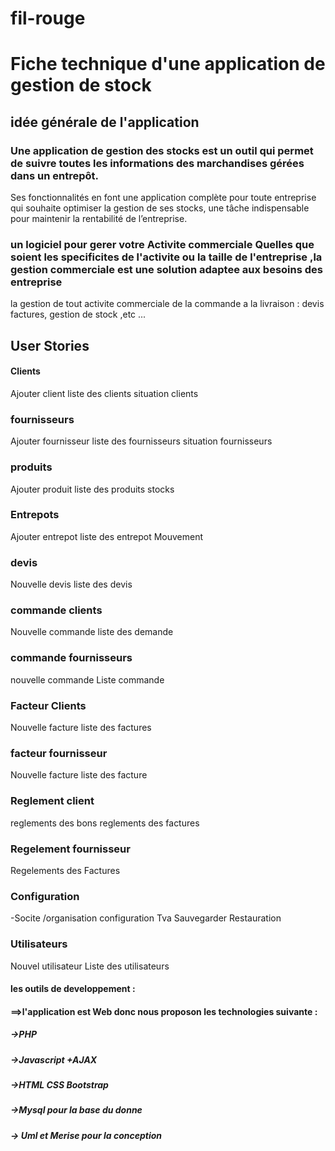 # fil-rouge

# Fiche technique d'une application de gestion de stock

## idée générale de l'application

### Une application de gestion des stocks est un outil qui permet de suivre toutes les informations des marchandises gérées dans un entrepôt. 
Ses fonctionnalités en font une application complète pour toute entreprise qui souhaite optimiser la gestion de ses stocks, 
une tâche indispensable pour maintenir la rentabilité de l’entreprise.

### un logiciel pour gerer votre Activite commerciale Quelles que soient les specificites de l'activite ou la taille de l'entreprise ,la gestion commerciale est une solution adaptee aux besoins des entreprise

la gestion de tout activite commerciale de la commande a la livraison :
devis factures, gestion de stock ,etc ... 



## User Stories

####  Clients

Ajouter client 
liste des clients
situation clients

### fournisseurs

Ajouter fournisseur
liste des fournisseurs
situation fournisseurs



### produits
Ajouter produit
liste des produits
stocks


### Entrepots
Ajouter entrepot
liste des entrepot
Mouvement

### devis
Nouvelle devis
liste des devis

### commande clients
Nouvelle commande
liste des demande


### commande fournisseurs
nouvelle commande 
Liste commande

### Facteur Clients
Nouvelle facture
liste des factures

### facteur fournisseur
Nouvelle facture
liste des facture

### Reglement client 
reglements des bons 
reglements des factures

### Regelement fournisseur
Regelements des Factures 

### Configuration 
-Socite /organisation 
configuration Tva 
Sauvegarder 
Restauration 


### Utilisateurs
Nouvel utilisateur
Liste des utilisateurs




#### les outils de developpement :

#### ==>l'application est Web donc nous proposon les technologies suivante :

##### ->PHP 
##### ->Javascript +AJAX 
##### ->HTML CSS Bootstrap 
##### ->Mysql pour la base du donne 
##### -> Uml et Merise pour la conception
